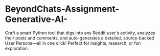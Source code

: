 # BeyondChats-Assignment-Generative-AI-
Craft a smart Python tool that digs into any Reddit user's activity, analyzes their posts and comments, and auto-generates a detailed, source-backed User Persona—all in one click!  Perfect for insights, research, or fun exploration.
